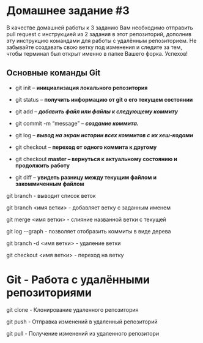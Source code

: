 # Домашнее задание #3

В качестве домашней работы к 3 заданию Вам необходимо отправить pull request с инструкцией из 2 задания в этот репозиторий, дополнив эту инструкцию командами для работы с удалённым репозиторием. Не забывайте создавать свою ветку под изменения и следите за тем, чтобы терминал был открыт именно в папке Вашего форка. Успехов!

## Основные команды Git

- git init – **инициализация локального репозитория**

- git status – **получить информацию от git о его текущем состоянии**

- git add – ***добавить файл или файлы к следующему коммиту***

- git commit -m “message” – ***создание коммита.***

- git log – ***вывод на экран истории всех коммитов с их хеш-кодами***

- git checkout – **переход от одного коммита к другому**

- git checkout **master – вернуться к актуальному состоянию и продолжить работу**

- git diff – **увидеть разницу между текущим файлом и закоммиченным файлом**

git branch - выводит список веток

git branch <имя ветки> - добавляет ветку с заданным именем

git merge <имя ветки> - слияние названной ветки с текущей

git log --graph - позволяет отобразить коммиты в виде дерева

git branch -d <имя ветки> - удаление ветки

git checkout <имя ветки> - переход на ветку

# Git - Работа с удалёнными репозиториями

git clone - Клонирование удаленного репозитория

git push - Отправка изменений в удаленный репозиторий

git pull - Получение изменений из удаленного репозитори